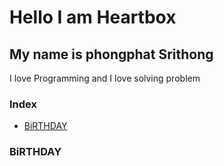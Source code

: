 # Hello I am Heartbox
## My name is phongphat Srithong

I love Programming and I love solving problem
### Index
- [BiRTHDAY](#BiRTHDAY)
### BiRTHDAY

